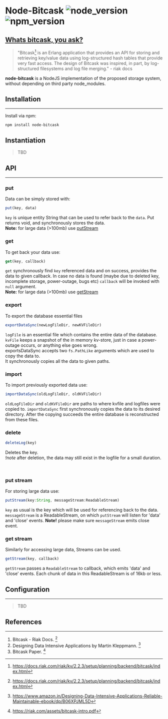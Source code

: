# Node-Bitcask ![node_version](https://img.shields.io/badge/node-lts-brightgreen) ![npm_version](https://img.shields.io/badge/npm-8.5.3-yellowgreen)

## [Whats bitcask, you ask?](https://docs.riak.com/riak/kv/2.2.3/setup/planning/backend/bitcask/index.html)

>"Bitcask[^1] is an Erlang application that provides an API for storing and retrieving key/value data using log-structured hash tables that provide very fast access. The design of Bitcask was inspired, in part, by log-structured filesystems and log file merging." - riak docs
 

**node-bitcask** is a NodeJS implementation of the proposed storage system, without depending on third party node_modules.

## Installation
---
Install via npm: 
```properties
npm install node-bitcask
```

## Instantiation
>TBD

## API
---

### **put**
Data can be simply stored with:
```js
put(key, data)
```
`key` is unique entity String that can be used to refer back to the  `data`. Put returns void, and synchronously stores the data.<br>
**Note:** for large data (>100mb) use [putStream](#put-stream)

### **get**
To get back your data use:
```js
get(key, callback)
```
`get` synchronously find `key` referenced data and on success, provides the data to given callback. In case no data is found (maybe due to deleted key, incomplete storage, power-outage, bugs etc) `callback` will be invoked with `null` argument.<br>
**Note:** for large data (>100mb) use [getStream](#get-stream)

### **export**
To export the database essential files
```js
exportDataSync(newLogFileDir, newKVFileDir)
```
`logFile` is an essential file which contains the entire data of the database.
`kvFile` keeps a snapshot of the in memory kv-store, just in case a power-outage occurs, or anything else goes wrong. <br>
exportsDataSync accepts two `fs.PathLike` arguments which are used to copy the data to. <br>
It synchronously copies all the data to given paths.

### **import**
To import previously exported data use:
```js
importDataSync(oldLogFileDir, oldKVFileDir)
```
`oldLogFileDir` and `oldKVFileDir` are paths to where kvfile and logfiles were copied to. `importDataSync` first synchronously copies the data to its desired directory. After the copying succeeds the entire database is reconstructed from these files.

### **delete**

```js
deleteLog(key)
```
Deletes the key. <br>
*!note* after deletion, the data may still exist in the logfile for a small duration. 
<!-- actually the key still exists in the kv store but it is marked as a tombstone. The data is technically deleted when the compaction process starts. The compaction process reduces the size of logfile. -->
<br>

### **put stream**
For storing large data use:
```js
putStream(key:String, messageStream:ReadableStream)
```
`key` as usual is the key which will be used for referencing back to the data.<br>
`messageStream` is a ReadableStream, on which `putStream` will listen for 'data' and 'close' events.
    **Note!** please make sure `messageStream` emits close event.

### **get stream**
Similarly for accessing large data, Streams can be used.
```js
getStream(key, callback)
```
`getStream` passes a `ReadableStream` to callback, which emits 'data' and 'close' events. Each chunk of data in this ReadableStream is of 16kb or less.

## Configuration
---
> TBD

## References
---
1. Bitcask - Riak Docs. [^1]
2. Designing Data Intensive Applications by Martin Kleppmann. [^2]
3. Bitcask Paper. [^3]


[^1]: https://docs.riak.com/riak/kv/2.2.3/setup/planning/backend/bitcask/index.html
[^2]: https://www.amazon.in/Designing-Data-Intensive-Applications-Reliable-Maintainable-ebook/dp/B06XPJML5D
[^3]: https://riak.com/assets/bitcask-intro.pdf

